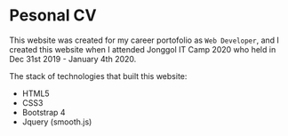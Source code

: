 # Pesonal CV

This website was created for my career portofolio as `Web Developer`, and I created this website when I attended Jonggol IT Camp 2020 who held in Dec 31st 2019 - January 4th 2020.
<br>

The stack of technologies that built this website:
- HTML5
- CSS3
- Bootstrap 4
- Jquery (smooth.js)
